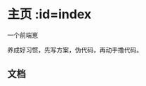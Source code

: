 # 主页 :id=index <!-- {docsify-ignore-all} -->

一个前端崽

养成好习惯，先写方案，伪代码，再动手撸代码。

## 文档

<!-- [Html](html/) -->

<!-- [Html5](html5/) -->

<!-- [git](git-docs/) -->

<!-- [Css](css/) -->

<!-- [Vim](vim-docs/) -->

<!-- [Markdown语法](markdown/) -->

<!-- [MarkdownLint规则](markdown-lint/) -->
